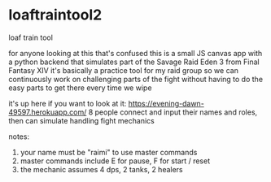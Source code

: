 # loaftraintool2
loaf train tool

for anyone looking at this that's confused
this is a small JS canvas app with a python backend that simulates part of the Savage Raid Eden 3 from Final Fantasy XIV
it's basically a practice tool for my raid group so we can continuously work on challenging parts of the fight without having to do the easy parts to get there every time we wipe

it's up here if you want to look at it: https://evening-dawn-49597.herokuapp.com/
8 people connect and input their names and roles, then can simulate handling fight mechanics

notes:
1. your name must be "raimi" to use master commands
2. master commands include E for pause, F for start / reset
3. the mechanic assumes 4 dps, 2 tanks, 2 healers
